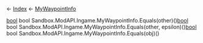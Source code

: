 ← [Index](Api-Index) ← [MyWaypointInfo](Sandbox.ModAPI.Ingame.MyWaypointInfo)

[bool](System.Boolean) bool Sandbox.ModAPI.Ingame.MyWaypointInfo.Equals(other)()[bool](System.Boolean) bool Sandbox.ModAPI.Ingame.MyWaypointInfo.Equals(other, epsilon)()[bool](System.Boolean) bool Sandbox.ModAPI.Ingame.MyWaypointInfo.Equals(obj)()